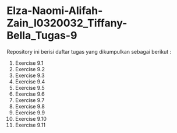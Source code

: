 # Elza-Naomi-Alifah-Zain_I0320032_Tiffany-Bella_Tugas-9

Repository ini berisi daftar tugas yang dikumpulkan sebagai berikut :

1. Exercise 9.1
2. Exercise 9.2
3. Exercise 9.3
4. Exercise 9.4
5. Exercise 9.5
6. Exercise 9.6
7. Exercise 9.7
8. Exercise 9.8
9. Exercise 9.9
10. Exercise 9.10
11. Exercise 9.11
